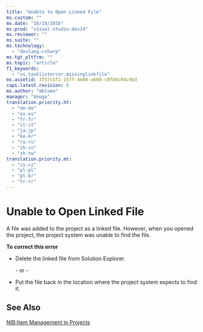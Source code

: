 ```yaml
---
title: "Unable to Open Linked File"
ms.custom: ""
ms.date: "10/19/2016"
ms.prod: "visual-studio-dev14"
ms.reviewer: ""
ms.suite: ""
ms.technology: 
  - "devlang-csharp"
ms.tgt_pltfrm: ""
ms.topic: "article"
f1_keywords: 
  - "vs.tasklisterror.missinglinkfile"
ms.assetid: 3757cbf1-157f-4e08-a660-c0fb8c94c9bd
caps.latest.revision: 6
ms.author: "mblome"
manager: "douge"
translation.priority.ht: 
  - "de-de"
  - "es-es"
  - "fr-fr"
  - "it-it"
  - "ja-jp"
  - "ko-kr"
  - "ru-ru"
  - "zh-cn"
  - "zh-tw"
translation.priority.mt: 
  - "cs-cz"
  - "pl-pl"
  - "pt-br"
  - "tr-tr"
---
```

# Unable to Open Linked File
A file was added to the project as a linked file. However, when you opened the project, the project system was unable to find the file.  
  
 **To correct this error**  
  
-   Delete the linked file from Solution Explorer.  
  
     \- or -  
  
-   Put the file back in the location where the project system expects to find it.  
  
## See Also  
 [NIB:Item Management in Projects](http://msdn.microsoft.com/en-us/762e606b-7f44-4b66-97a1-e30a703654a0)